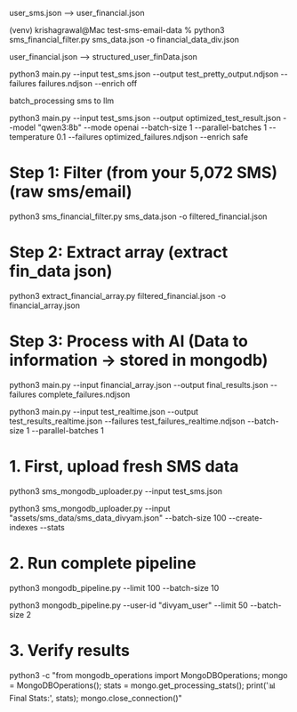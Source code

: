 user_sms.json    -->      user_financial.json

(venv) krishagrawal@Mac test-sms-email-data % python3 sms_financial_filter.py sms_data.json -o financial_data_div.json



user_financial.json     -->         structured_user_finData.json

python3 main.py --input test_sms.json --output test_pretty_output.ndjson --failures failures.ndjson --enrich off




batch_processing sms to llm

python3 main.py --input test_sms.json --output optimized_test_result.json --model "qwen3:8b" --mode openai --batch-size 1 --parallel-batches 1 --temperature 0.1 --failures optimized_failures.ndjson --enrich safe












# Step 1: Filter (from your 5,072 SMS)(raw sms/email)
python3 sms_financial_filter.py sms_data.json -o filtered_financial.json

# Step 2: Extract array (extract fin_data json)
python3 extract_financial_array.py filtered_financial.json -o financial_array.json  

# Step 3: Process with AI (Data to information -> stored in mongodb)
python3 main.py --input financial_array.json --output final_results.json --failures complete_failures.ndjson



python3 main.py --input test_realtime.json --output test_results_realtime.json --failures test_failures_realtime.ndjson --batch-size 1 --parallel-batches 1


















# 1. First, upload fresh SMS data
python3 sms_mongodb_uploader.py --input test_sms.json

python3 sms_mongodb_uploader.py --input "assets/sms_data/sms_data_divyam.json" --batch-size 100 --create-indexes --stats




# 2. Run complete pipeline
python3 mongodb_pipeline.py --limit 100 --batch-size 10

python3 mongodb_pipeline.py --user-id "divyam_user" --limit 50 --batch-size 2



# 3. Verify results
python3 -c "from mongodb_operations import MongoDBOperations; mongo = MongoDBOperations(); stats = mongo.get_processing_stats(); print('📊 Final Stats:', stats); mongo.close_connection()"